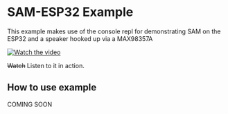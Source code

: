 # SAM-ESP32 Example

This example makes use of the console repl for demonstrating SAM on the ESP32 and a speaker hooked up via a MAX98357A

[![Watch the video](https://img.youtube.com/vi/e1hdntKESUI/maxresdefault.jpg)](https://youtu.be/e1hdntKESUI)

~~Watch~~ Listen to it in action.

## How to use example
COMING SOON
